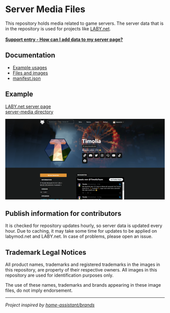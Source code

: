 # Server Media Files

This repository holds media related to game servers. The server data that is in the repository is used for projects
like [LABY.net](https://laby.net).
<br><br>
**[Support entry - How can I add data to my server page?](https://www.labymod.net/support/article/38.laby-net-how-can-i-add-data-to-my-server-page)**

## Documentation

- [Example usages](docs/Usages.md)
- [Files and images](docs/Files.md)
- [manifest.json](docs/Manifest.md)

## Example

[LABY.net server page](https://laby.net/server/timolia) <br>
[server-media directory](https://github.com/LabyMod/server-media/tree/master/minecraft_servers/timolia)

<img src="https://github.com/MaximFiedler/images/blob/main/Bild_2023-09-20_002646570.png?raw=true">

## Publish information for contributors

It is checked for repository updates hourly, so server data is updated every hour. Due to caching, it may take
some time for updates to be applied on labymod.net and LABY.net. In case of problems, please open an issue.

## Trademark Legal Notices

All product names, trademarks and registered trademarks in the images in this repository, are property of their
respective owners. All images in this repository are used for identification purposes only.

The use of these names, trademarks and brands appearing in these image files, do not imply endorsement.

---

*Project inspired by [home-assistant/brands](https://github.com/home-assistant/brands)*
